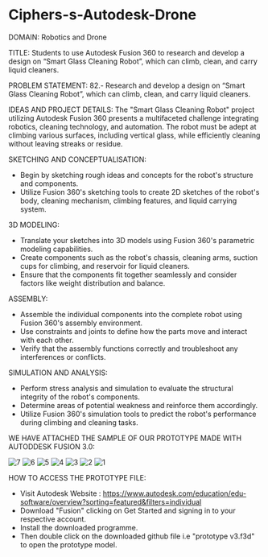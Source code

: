 # Ciphers-s-Autodesk-Drone

DOMAIN: Robotics and Drone

TITLE: Students to use Autodesk Fusion 360 to research and develop a design on “Smart Glass Cleaning Robot”, which can climb, clean, and carry liquid cleaners.

PROBLEM STATEMENT:
82.-  Research and develop a design on “Smart Glass Cleaning Robot”, which can climb, clean, and carry liquid cleaners.

IDEAS AND PROJECT DETAILS:
The "Smart Glass Cleaning Robot" project utilizing Autodesk Fusion 360 presents a multifaceted challenge integrating robotics, cleaning technology, and automation. The robot must be adept at climbing various surfaces, including vertical glass, while efficiently cleaning without leaving streaks or residue.

SKETCHING AND CONCEPTUALISATION:
- Begin by sketching rough ideas and concepts for the robot's structure and components.
- Utilize Fusion 360's sketching tools to create 2D sketches of the robot's body, cleaning mechanism, climbing features, and liquid carrying system.

3D MODELING:
- Translate your sketches into 3D models using Fusion 360's parametric modeling capabilities.
- Create components such as the robot's chassis, cleaning arms, suction cups for climbing, and reservoir for liquid cleaners.
- Ensure that the components fit together seamlessly and consider factors like weight distribution and balance.

ASSEMBLY:
- Assemble the individual components into the complete robot using Fusion 360's assembly environment.
- Use constraints and joints to define how the parts move and interact with each other.
- Verify that the assembly functions correctly and troubleshoot any interferences or conflicts.

SIMULATION AND ANALYSIS:
- Perform stress analysis and simulation to evaluate the structural integrity of the robot's components.
- Determine areas of potential weakness and reinforce them accordingly.
- Utilize Fusion 360's simulation tools to predict the robot's performance during climbing and cleaning tasks.

WE HAVE ATTACHED THE SAMPLE OF OUR PROTOTYPE MADE WITH AUTODDESK FUSION 3.0:

![7](https://github.com/PrShivashish/Ciphers-s-Autodesk-Drone/assets/141547525/1b1cb676-f47d-4e28-ba65-c24769d8a156)
![6](https://github.com/PrShivashish/Ciphers-s-Autodesk-Drone/assets/141547525/fe3b24a2-0688-4442-8984-04ac3bac3fa7)
![5](https://github.com/PrShivashish/Ciphers-s-Autodesk-Drone/assets/141547525/90c474c3-5879-4785-9e79-f6420ee5b212)
![4](https://github.com/PrShivashish/Ciphers-s-Autodesk-Drone/assets/141547525/8b5ab8e4-b77c-4bc5-b74d-3a0f5cd8fde2)
![3](https://github.com/PrShivashish/Ciphers-s-Autodesk-Drone/assets/141547525/d40ef67b-b76d-4dc6-8811-6358f3afb2a1)
![2](https://github.com/PrShivashish/Ciphers-s-Autodesk-Drone/assets/141547525/ad7379c6-018e-42ee-a48d-dc4ce6ac12f8)
![1](https://github.com/PrShivashish/Ciphers-s-Autodesk-Drone/assets/141547525/9b684df0-5707-473e-baf8-902862d0361b)

HOW TO ACCESS THE PROTOTYPE FILE:
- Visit Autodesk Website : https://www.autodesk.com/education/edu-software/overview?sorting=featured&filters=individual
- Download "Fusion" clicking on Get Started and signing in to your respective account.
- Install the downloaded programme.
- Then double click on the downloaded github file i.e "prototype v3.f3d" to open the prototype model.
